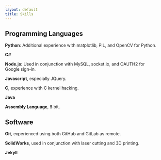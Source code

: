```yaml
---
layout: default
title: Skills
---
```


## Programming Languages
**Python**: Additional experience with matplotlib, PIL, and OpenCV for Python.

**C#**

**Node.js**: Used in conjunction with MySQL, socket.io, and OAUTH2 for Google sign-in.

**Javascript**, especially JQuery.

**C**, experience with C kernel hacking.

**Java**

**Assembly Language**, 8 bit.


## Software
**Git**, experienced using both GitHub and GitLab as remote.  

**SolidWorks**, used in conjunction with laser cutting and 3D printing.

**Jekyll**
